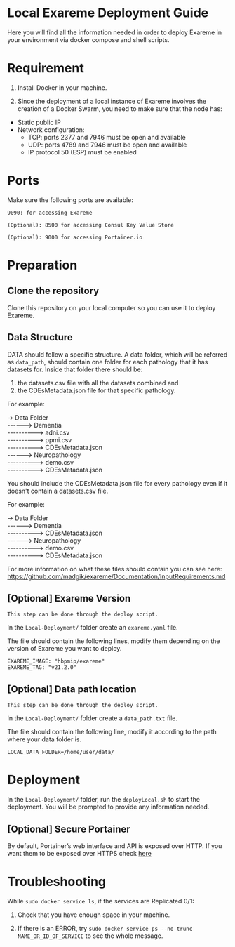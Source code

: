 # Local Exareme Deployment Guide

Here you will find all the information needed in order to deploy Exareme in your environment via docker compose and shell scripts.

# Requirement

1) Install Docker in your machine.

2) Since the deployment of a local instance of Exareme involves the creation of a Docker Swarm, you need to make sure that the node has:

- Static public IP
- Network configuration:
  * TCP: ports 2377 and 7946 must be open and available
  * UDP: ports 4789 and 7946 must be open and available
  * IP protocol 50 (ESP) must be enabled

# Ports

Make sure the following ports are available:

```9090: for accessing Exareme```

```(Optional): 8500 for accessing Consul Key Value Store``` 

```(Optional): 9000 for accessing Portainer.io```

# Preparation

## Clone the repository 

Clone this repository on your local computer so you can use it to deploy Exareme.

## Data Structure
DATA should follow a specific structure. A data folder, which will be referred as  ```data_path```, should contain one
folder for each pathology that it has datasets for. Inside that folder there should be:

1) the datasets.csv file with all the datasets combined and
2) the CDEsMetadata.json file for that specific pathology.

For example:

-> Data Folder <br />
------> Dementia <br />
----------> adni.csv <br />
----------> ppmi.csv <br />
----------> CDEsMetadata.json <br />
------> Neuropathology <br />
----------> demo.csv <br />
----------> CDEsMetadata.json <br />

You should include the CDEsMetadata.json file for every pathology even if it doesn't contain a datasets.csv file.

For example:

-> Data Folder <br />
------> Dementia <br />
----------> CDEsMetadata.json <br />
------> Neuropathology <br />
----------> demo.csv <br />
----------> CDEsMetadata.json <br />

For more information on what these files should contain you can see here:
https://github.com/madgik/exareme/Documentation/InputRequirements.md


## [Optional] Exareme Version 
```This step can be done through the deploy script.```

In the ```Local-Deployment/``` folder create an ```exareme.yaml``` file.

The file should contain the following lines, modify them depending on the version of Exareme you want to deploy.

```
EXAREME_IMAGE: "hbpmip/exareme"
EXAREME_TAG: "v21.2.0"
```

## [Optional] Data path location
```This step can be done through the deploy script.```

In the ```Local-Deployment/``` folder create a ```data_path.txt``` file.

The file should contain the following line, modify it according to the path where your data folder is.

```
LOCAL_DATA_FOLDER=/home/user/data/
```

# Deployment

In the ```Local-Deployment/``` folder, run the ```deployLocal.sh``` to start the deployment.
You will be prompted to provide any information needed.

## [Optional] Secure Portainer

By default, Portainer’s web interface and API is exposed over HTTP. If you want them to be exposed over HTTPS check
<a href="https://github.com/madgik/exareme/blob/dev_secureServices/Documentation/SecurePortainer.md">here</a><br />

# Troubleshooting

While ```sudo docker service ls```, if the services are Replicated 0/1:

1) Check that you have enough space in your machine.

2) If there is an ERROR, try ```sudo docker service ps --no-trunc NAME_OR_ID_OF_SERVICE``` to see the whole message.
